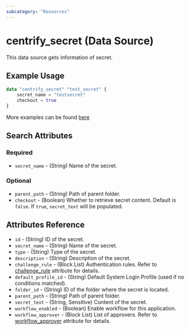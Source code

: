 ```yaml
---
subcategory: "Resources"
---
```


# centrify_secret (Data Source)

This data source gets information of secret.

## Example Usage

```terraform
data "centrify_secret" "test_secret" {
    secret_name = "testsecret"
    checkout = true
}
```

More examples can be found [here](https://github.com/marcozj/terraform-provider-centrify/tree/main/examples/centrify_secret)

## Search Attributes

### Required

- `secret_name` - (String) Name of the secret.

### Optional

- `parent_path` - (String) Path of parent folder.
- `checkout` - (Boolean) Whether to retrieve secret content. Default is `false`. If `true`, `secret_text` will be populated.

## Attributes Reference

- `id` - (String) ID of the secret.
- `secret_name` - (String) Name of the secret.
- `type` - (String) Type of the secret.
- `description` - (String) Description of the secret.
- `challenge_rule` - (Block List) Authentication rules. Refer to [challenge_rule](./attribute_challengerule.md) attribute for details.
- `default_profile_id` - (String) Default System Login Profile (used if no conditions matched).
- `folder_id` - (String) ID of the folder where the secret is located.
- `parent_path` - (String) Path of parent folder.
- `secret_text` - (String, Sensitive) Content of the secret.
- `workflow_enabled` - (Boolean) Enable workflow for this application.
- `workflow_approver` - (Block List) List of approvers. Refer to [workflow_approver](./attribute_workflow_approver.md) attribute for details.
